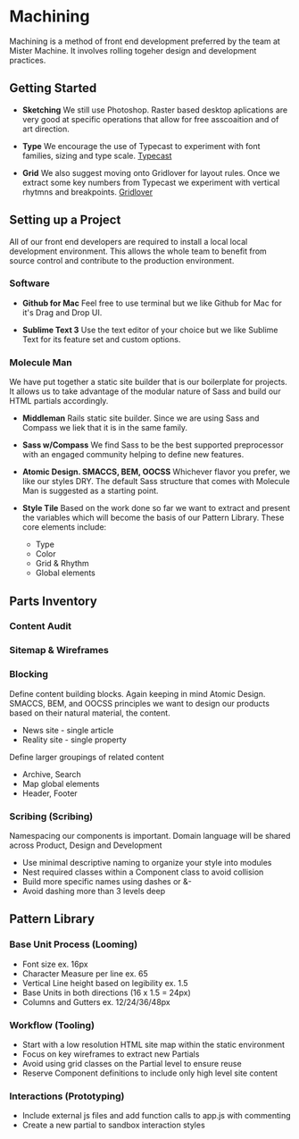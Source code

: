 Machining
=========

Machining is a method of front end development preferred by the team at Mister Machine. It involves rolling togeher design and development practices.  

Getting Started
-------

* **Sketching**
We still use Photoshop. Raster based desktop aplications are very good at specific operations that allow for free asscoaition and of art direction. 

* **Type**
We encourage the use of Typecast to experiment with font families, sizing and type scale. [Typecast](http://typecast.com)

* **Grid**
We also suggest moving onto Gridlover for layout rules. Once we extract some key numbers from Typecast we experiment with vertical rhytmns and breakpoints. [Gridlover](http://www.gridlover.net)

Setting up a Project
-------

All of our front end developers are required to install a local local development environment. This allows the whole team to benefit from source control and contribute to the production environment. 

### Software
* **Github for Mac**
Feel free to use terminal but we like Github for Mac for it's Drag and Drop UI.

* **Sublime Text 3**
Use the text editor of your choice but we like Sublime Text for its feature set and custom options. 

### Molecule Man
We have put together a static site builder that is our boilerplate for projects. It allows us to take advantage of the modular nature of Sass and build our HTML partials accordingly.

* **Middleman**
Rails static site builder. Since we are using Sass and Compass we liek that it is in the same family. 

* **Sass w/Compass**
We find Sass to be the best supported preprocessor with an engaged community helping to define new features. 

* **Atomic Design. SMACCS, BEM, OOCSS**
Whichever flavor you prefer, we like our styles DRY. The default Sass structure that comes with Molecule Man is suggested as a starting point. 

* **Style Tile**
Based on the work done so far we want to extract and present the variables which will become the basis of our Pattern Library. These core elements include:
  * Type
  * Color
  * Grid & Rhythm
  * Global elements

Parts Inventory
-------

### Content Audit 
### Sitemap & Wireframes

### Blocking
Define content building blocks. Again keeping in mind Atomic Design. SMACCS, BEM, and OOCSS principles we want to design our products based on their natural material, the content.
  * News site - single article
  * Reality site - single property
   
Define larger groupings of related content
* Archive, Search
* Map global elements
* Header, Footer

### Scribing (Scribing)
Namespacing our components is important. Domain language will be shared across Product, Design and Development

* Use minimal descriptive naming to organize your style into modules
* Nest required classes within a Component class to avoid collision
* Build more specific names using dashes or &-
* Avoid dashing more than 3 levels deep

Pattern Library
-------

### Base Unit Process (Looming)
* Font size ex. 16px
* Character Measure per line ex. 65
* Vertical Line height based on legibility ex. 1.5
* Base Units in both directions (16 x 1.5 = 24px)
* Columns and Gutters ex. 12/24/36/48px

### Workflow (Tooling)
* Start with a low resolution HTML site map within the static environment
* Focus on key wireframes to extract new Partials
* Avoid using grid classes on the Partial level to ensure reuse
* Reserve Component definitions to include only high level site content

### Interactions (Prototyping)
* Include external js files and add function calls to app.js with commenting
* Create a new partial to sandbox interaction styles

